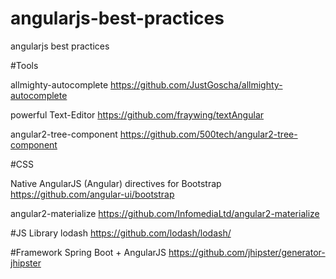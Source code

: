 # angularjs-best-practices
angularjs best practices

#Tools

allmighty-autocomplete
https://github.com/JustGoscha/allmighty-autocomplete

powerful Text-Editor
https://github.com/fraywing/textAngular

angular2-tree-component
https://github.com/500tech/angular2-tree-component

#CSS

Native AngularJS (Angular) directives for Bootstrap
https://github.com/angular-ui/bootstrap

angular2-materialize
https://github.com/InfomediaLtd/angular2-materialize

#JS Library
lodash
https://github.com/lodash/lodash/

#Framework
Spring Boot + AngularJS
https://github.com/jhipster/generator-jhipster


